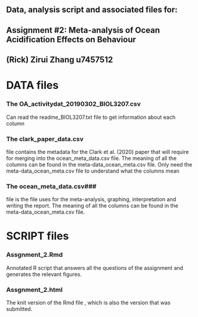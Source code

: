 
## Data, analysis script and associated files for:	
## Assignment #2: Meta-analysis of Ocean Acidification Effects on Behaviour
## (Rick) Zirui Zhang u7457512
		
# DATA files			


### The OA_activitydat_20190302_BIOL3207.csv ###
Can read the readme_BIOL3207.txt file to get information about each column

### The clark_paper_data.csv ###
file contains the metadata for the Clark et al. (2020) paper that will require for merging into the ocean_meta_data.csv file. The meaning of all the columns can be found in the meta-data_ocean_meta.csv file. Only need the meta-data_ocean_meta.csv file to understand what the columns mean

### The ocean_meta_data.csv###
file is the file uses for the meta-analysis, graphing, interpretation and writing the report. The meaning of all the columns can be found in the meta-data_ocean_meta.csv file.
		
		
# SCRIPT files			


### Assgnment_2.Rmd ###	
Annotated R script that answers all the questions of the assignment and generates the relevant figures.

### Assgnment_2.html ###
The knit version of the Rmd file , which is also the version that was submitted.